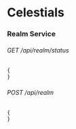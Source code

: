 # Celestials

### Realm Service

###### GET /api/realm/status
```javascript
{
}
```

###### POST /api/realm
```javascript
{
}
```

